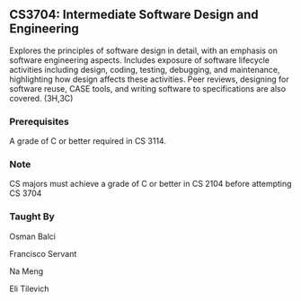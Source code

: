 ## CS3704: Intermediate Software Design and Engineering

Explores the principles of software design in detail, with an emphasis on software engineering aspects. Includes exposure of software lifecycle activities including design, coding, testing, debugging, and maintenance, highlighting how design affects these activities. Peer reviews, designing for software reuse, CASE tools, and writing software to specifications are also covered.  (3H,3C)

### Prerequisites

A grade of C or better required in CS 3114.

### Note

CS majors must achieve a grade of C or better in CS 2104 before attempting CS 3704

### Taught By

Osman Balci 

Francisco Servant

Na Meng

Eli Tilevich
